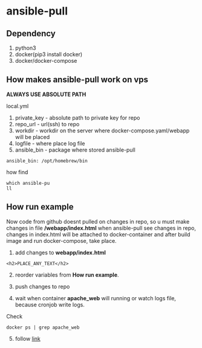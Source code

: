# ansible-pull

## Dependency

1. python3
2. docker(pip3 install docker)
3. docker/docker-compose

## How makes ansible-pull work on vps

**ALWAYS USE ABSOLUTE PATH**

local.yml

1. private_key - absolute path to private key for repo
2. repo_url - url(ssh) to repo
3. workdir - workdir on the server where docker-compose.yaml/webapp will be placed
4. logfile - where place log file
5. ansible_bin - package where stored ansible-pull

```
ansible_bin: /opt/homebrew/bin
```

how find

```
which ansible-pu
ll
```

## How run example

Now code from github doesnt pulled on changes in repo, so u must make changes in file **/webapp/index.html** when ansible-pull see changes in repo, changes in index.html will be attached to docker-container and after build image and run docker-compose, take place.

1. add changes to **webapp/index.html**

```
<h2>PLACE_ANY_TEXT</h2>
```

2. reorder variables from **How run example**.

3. push changes to repo

4. wait when container **apache_web** will running or watch logs file, because cronjob write logs.

Check

```
docker ps | grep apache_web
```

5. follow [link](http://localhost:8080/)
